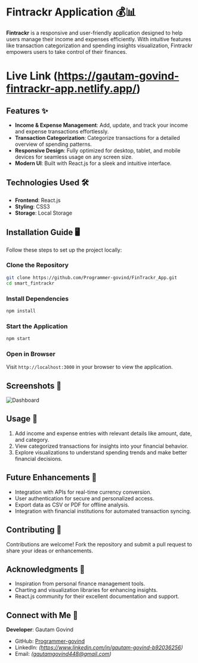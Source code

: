 # Fintrackr Application 💰📊

**Fintrackr** is a responsive and user-friendly application designed to help users manage their income and expenses efficiently. With intuitive features like transaction categorization and spending insights visualization, Fintrackr empowers users to take control of their finances.

# Live Link (https://gautam-govind-fintrackr-app.netlify.app/)

## Features ✨

* **Income & Expense Management**: Add, update, and track your income and expense transactions effortlessly.
* **Transaction Categorization**: Categorize transactions for a detailed overview of spending patterns.
* **Responsive Design**: Fully optimized for desktop, tablet, and mobile devices for seamless usage on any screen size.
* **Modern UI**: Built with React.js for a sleek and intuitive interface.

## Technologies Used 🛠️

* **Frontend**: React.js
* **Styling**: CSS3
* **Storage**: Local Storage

## Installation Guide 🖥️

Follow these steps to set up the project locally:

### Clone the Repository

```bash
git clone https://github.com/Programmer-govind/FinTrackr_App.git
cd smart_fintrackr
```

### Install Dependencies

```bash
npm install
```

### Start the Application

```bash
npm start
```

### Open in Browser

Visit `http://localhost:3000` in your browser to view the application.

## Screenshots 📸

![Dashboard](https://github.com/user-attachments/assets/d9f2d797-6225-4425-8bf6-c5de8211d40f)


## Usage 🚦

1. Add income and expense entries with relevant details like amount, date, and category.
2. View categorized transactions for insights into your financial behavior.
3. Explore visualizations to understand spending trends and make better financial decisions.

## Future Enhancements 🌟

* Integration with APIs for real-time currency conversion.
* User authentication for secure and personalized access.
* Export data as CSV or PDF for offline analysis.
* Integration with financial institutions for automated transaction syncing.

## Contributing 🤝

Contributions are welcome! Fork the repository and submit a pull request to share your ideas or enhancements.

## Acknowledgments 🙌

* Inspiration from personal finance management tools.
* Charting and visualization libraries for enhancing insights.
* React.js community for their excellent documentation and support.

## Connect with Me 💬

**Developer**: Gautam Govind

* GitHub: [Programmer-govind](https://github.com/Programmer-govind)
* LinkedIn: *(https://www.linkedin.com/in/gautam-govind-b92036256)*
* Email: *(gautamgovind448@gmail.com)*
